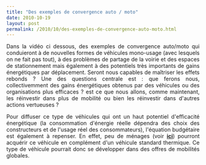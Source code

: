 ```yaml
---
title: "Des exemples de convergence auto / moto"
date: 2010-10-19
layout: post
permalink: /2010/10/des-exemples-de-convergence-auto-moto.html
---
```


<p style="text-align: justify">Dans la vidéo ci dessous, des exemples de convergence auto/moto qui conduieront à de nouvelles formes de véhicules mono-usage (avec lesquels on ne fait pas tout), à des problèmes de partage de la voirie et des espaces de stationnement mais également à des potentiels très importants de gains énergétiques par déplacement. Seront nous capables de maîtriser les effets rebonds ? Une des questions centrale est : que ferons nous, collectivemment des gains énergétiques obtenus par des véhicules ou des organisations plus efficaces ? est ce que nous allons, comme maintenant, les réinvestir dans plus de mobilité ou bien les réinvestir dans d'autres actions vertueuses ? </p>  <!--more-->   <p style="text-align: justify">Pour diffuser ce type de véhicules qui ont un haut potentiel d'efficacité énergétique (la consommation d'énergie réelle dépendra des choix des constructeurs et de l'usage réel des consommateurs), l'équation budgétaire est également à repenser. En effet, peu de ménages (voir <strong><a href="/2010/10/ifop-lachat-des-voitures-budget-moyen-9365-euros.html" target="_blank">ici</a></strong>) pourront acquérir ce véhicule en complément d'un véhicule standard thermique. Ce type de véhicule pourrait donc se développer dans des offres de mobilités globales.</p> <p style="text-align: justify">        </p>